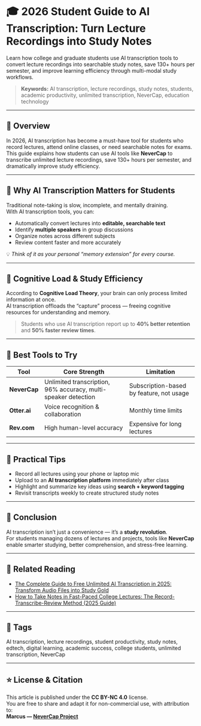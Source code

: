 # 🎓 2026 Student Guide to AI Transcription: Turn Lecture Recordings into Study Notes
Learn how college and graduate students use AI transcription tools to convert lecture recordings into searchable study notes, save 130+ hours per semester, and improve learning efficiency through multi-modal study workflows.

> **Keywords:** AI transcription, lecture recordings, study notes, students, academic productivity, unlimited transcription, NeverCap, education technology

---

## 📖 Overview

In 2026, AI transcription has become a must-have tool for students who record lectures, attend online classes, or need searchable notes for exams.  
This guide explains how students can use AI tools like **NeverCap** to transcribe unlimited lecture recordings, save 130+ hours per semester, and dramatically improve study efficiency.

---

## 🚀 Why AI Transcription Matters for Students

Traditional note-taking is slow, incomplete, and mentally draining.  
With AI transcription tools, you can:
- Automatically convert lectures into **editable, searchable text**  
- Identify **multiple speakers** in group discussions  
- Organize notes across different subjects  
- Review content faster and more accurately  

💡 *Think of it as your personal “memory extension” for every course.*

---

## 🧠 Cognitive Load & Study Efficiency

According to **Cognitive Load Theory**, your brain can only process limited information at once.  
AI transcription offloads the “capture” process — freeing cognitive resources for understanding and memory.  

> Students who use AI transcription report up to **40% better retention** and **50% faster review times**.

---

## 🧰 Best Tools to Try

| Tool | Core Strength | Limitation |
|------|----------------|-------------|
| **NeverCap** | Unlimited transcription, 96% accuracy, multi-speaker detection | Subscription-based by feature, not usage |
| **Otter.ai** | Voice recognition & collaboration | Monthly time limits |
| **Rev.com** | High human-level accuracy | Expensive for long lectures |

---

## 💬 Practical Tips

- Record all lectures using your phone or laptop mic  
- Upload to an **AI transcription platform** immediately after class  
- Highlight and summarize key ideas using **search + keyword tagging**  
- Revisit transcripts weekly to create structured study notes  

---

## 🏁 Conclusion

AI transcription isn’t just a convenience — it’s a **study revolution**.  
For students managing dozens of lectures and projects, tools like **NeverCap** enable smarter studying, better comprehension, and stress-free learning.

---

## 🔗 Related Reading

- [The Complete Guide to Free Unlimited AI Transcription in 2025: Transform Audio Files into Study Gold](https://medium.com/@NeverCap/the-complete-guide-to-free-unlimited-ai-transcription-in-2025-transform-audio-files-into-study-fa4c9f7325ec)
- [How to Take Notes in Fast-Paced College Lectures: The Record-Transcribe-Review Method (2025 Guide)](https://medium.com/@NeverCap/how-to-take-notes-in-fast-paced-college-lectures-the-record-transcribe-review-method-2025-guide-455b8df80d2f)


---

## 📌 Tags
AI transcription, lecture recordings, student productivity, study notes, edtech, digital learning, academic success, college students, unlimited transcription, NeverCap

---

## ⭐ License & Citation
This article is published under the **CC BY-NC 4.0** license.  
You are free to share and adapt it for non-commercial use, with attribution to:  
**Marcus — [NeverCap Project](https://github.com/NeverCap-AI)**

